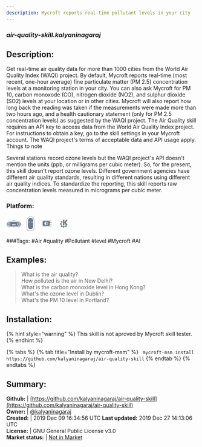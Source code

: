```yaml
---
description: Mycroft reports real-time pollutant levels in your city
---
```


### _air-quality-skill.kalyaninagaraj_  
## Description:  
Get real-time air quality data for more than 1000 cities from
the World Air Quality Index (WAQI) project.
By default, Mycroft reports real-time (most recent,
one-hour average) fine particulate matter (PM 2.5) concentration
levels at a monitoring station in your city. You can also ask
Mycroft for PM 10, carbon monoxode (CO), nitrogen dioxide
(NO2), and sulphur dioxide (SO2) levels at
your location or in other cities. Mycroft will also report how
long back the reading was taken if the measurements were made more
than two hours ago, and a health cautionary statement (only for
PM 2.5 concentration levels) as suggested by the WAQI project.
The Air Quality skill requires an API key to access data from
the World Air Quality Index project. For instructions to obtain
a key, go to the skill settings in your Mycroft account. The
WAQI project's terms of acceptable data and API usage apply.
Things to note

Several stations record ozone levels but the WAQI project's
API doesn't mention the units (ppb, or milligrams per cubic meter).
So, for the present, this skill doesn't report ozone levels.
Different government agencies have different air quality standards,
resulting in different nations using different air quality indices. To
standardize the reporting, this skill reports raw concentration
levels measured in micrograms per cubic meter.
  
### Platform:  
 ![Mark I](../.gitbook/assets/mark-1-icon.png)  ![Mark II](../.gitbook/assets/mark-2-icon.png)  ![Picroft](../.gitbook/assets/picroft-icon.png)  ![plasmoid](../.gitbook/assets/kde.png)   
  
###Tags: \#Air \#quality \#Pollutant \#level \#Mycroft \#AI   
## Examples:  
> What is the air quality?  
> How polluted is the air in New Delhi?  
> What is the carbon monoxide level in Hong Kong?  
> What's the ozone level in Dublin?  
> What's the PM 10 level in Portland?  
  
## Installation:  
{% hint style="warning" %}
This skill is not aproved by Mycroft skill tester.
{% endhint %}
    
{% tabs %}
{% tab title="Install by mycroft-msm" %}
``` mycroft-msm install https://github.com/kalyaninagaraj/air-quality-skill```
{% endtab %}
  {% endtabs %}
    
## Summary:  
**Github:** | [https://github.com/kalyaninagaraj/air-quality-skill](https://github.com/kalyaninagaraj/air-quality-skill)  
**Owner:** | [@kalyaninagaraj](https://github.com/kalyaninagaraj)  
**Created:** | 2019 Dec 09 16:34:56 UTC  **Last updated:** 2019 Dec 27 14:13:06 UTC  
**License:** | GNU General Public License v3.0  
**Market status:** | [Not in Market](https://market.mycroft.ai/skill/)  
